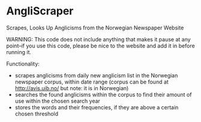 # AngliScraper
Scrapes, Looks Up Anglicisms from the Norwegian Newspaper Website

WARNING: This code does not include anything that makes it pause at any point–if you use this code, please be nice to the website and add it in before running it.

Functionality:
- scrapes anglicisms from daily new anglicism list in the Norwegian newspaper corpus, within date range
    (corpus can be found at http://avis.uib.no/ but note: it is in Norwegian)
- searches the found anglicisms within the corpus to find their amount of use within the chosen search year
- stores the words and their frequencies, if they are above a certain chosen threshold

